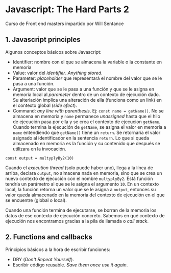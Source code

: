 # Javascript: The Hard Parts 2

Curso de Front end masters impartido por Will Sentance

## 1. Javascript principles

Algunos conceptos básicos sobre Javascript:

- Identifier: nombre con el que se almacena la variable o la constante en memoria
- Value: valor del _identifier_. _Anything stored_.
- Parameter: _placeholder_ que representará el nombre del valor que se le pasa a una función.
- Argument: valor que se le pasa a una función y que se le asigna en memoria local al _parameter_ dentro de un contexto de ejecución dado. Su alteriación implica una alteración de ella (funciona como un link) en el contexto global (_side efect_).
- Command: _any line with parenthesis_. Ej: `const name = getName()`. No se almacena en memoria y `name` permanece _unassigned_ hasta que el hilo de ejecución pasa por ella y se crea el contexto de ejecucion `getName`. Cuando termina la ejecución de `getName`, se asigna el valor en memoria a `name` entendiendo que `getName()` tiene un `return`. Se retornaría el valor asignado al identificador en la sentencia `return`.
Lo que si queda almacenado en memoria es la función y su contenido que después se utilizara en la invocación.

`const output = multyplyBy2(10)`

Cuando el _execution thread_ (solo puede haber uno), llega a la línea de arriba, declara `output`, no almacena nada en memoria, sino que se crea un nuevo contexto de ejecución con el nombre `multyplyBy2`. Está función tendría un parámetro al que se le asigna el argumento `10`. En un contexto local, la función retorna un valor que se le asigna a `output`, entonces su valor queda almacenado en la memoria del contexto de ejecución en el que se encuentre (global o local).

Cuando una función termina de ejecutarse, se borran de la memoria los datos de ese contexto de ejecución concreto. Sabemos en qué contexto de ejecución nos encontramos gracias a la pila de llamada o _call stack_.

## 2. Functions and callbacks

Principios básicos a la hora de escribir funciones:

- DRY (_Don't Repeat Yourself_).
- Escribir código reusable. _Save them once use it again_.
